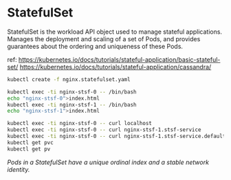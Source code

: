 # StatefulSet 
StatefulSet is the workload API object used to manage stateful applications.
Manages the deployment and scaling of a set of Pods, and provides guarantees about the ordering and uniqueness of these Pods.

ref:
https://kubernetes.io/docs/tutorials/stateful-application/basic-stateful-set/
https://kubernetes.io/docs/tutorials/stateful-application/cassandra/


```sh
kubectl create -f nginx.statefulset.yaml

kubectl exec -ti nginx-stsf-0 -- /bin/bash
echo "nginx-stsf-0">index.html
kubectl exec -ti nginx-stsf-1 -- /bin/bash
echo "nginx-stsf-1">index.html

kubectl exec -ti nginx-stsf-0 -- curl localhost
kubectl exec -ti nginx-stsf-0 -- curl nginx-stsf-1.stsf-service
kubectl exec -ti nginx-stsf-0 -- curl nginx-stsf-1.stsf-service.default.svc.cluster.local
kubectl get pvc
kubectl get pv
```
*Pods in a StatefulSet have a unique ordinal index and a stable network identity.*
